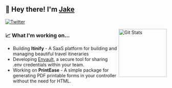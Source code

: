 ## 👋 Hey there! I'm [Jake](https://twitter.com/jakefeeleydev)

<p>
  <a href="https://twitter.com/jakefeeleydev">
    <img alt="Twitter" src="https://img.shields.io/twitter/follow/jakefeeleydev?label=FOLLOW%20%40JAKEFEELEYDEV&style=flat-square&logo=twitter&labelColor=%23555555&color=%2300acf4">
  </a>
</p>

<a href="https://github.com/jakefeeley"><img alt="Git Stats" src="https://github-readme-stats.vercel.app/api?username=jakefeeley&show_icons=true" align="right" height="150" /></a>

### 📈 What I'm working on...
- Building **Itinify** - A SaaS platform for building and managing beautiful travel itineraries
- Developing [Envault](https://github.com/envault/envault), a secure tool for sharing .env credentials within your team.
- Working on **PrintEase** - A simple package for generating PDF printable forms in your controller without the need for HTML.

